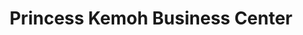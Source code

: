 ---
title: "Princess Kemoh Business Center"
url: /zwedru/princess-kemoh-business-center/
shop: Friseur
---